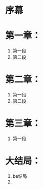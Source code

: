 # 序幕  
# 第一章：  
1. 第一段  
2. 第二段  
# 第二章：  
1. 第一段  
2. 第二段  
# 第三章：  
1. 第一段  
# 大结局：  
1. be结局  
2. 
